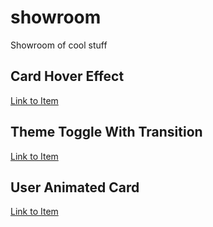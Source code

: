 # showroom

Showroom of cool stuff

## Card Hover Effect

[Link to Item](https://mvera8.github.io/showroom/card-hover-effect/)

## Theme Toggle With Transition

[Link to Item](https://mvera8.github.io/showroom/theme-toggle-with-transition/)

## User Animated Card

[Link to Item](https://mvera8.github.io/showroom/user-animated-card/)
